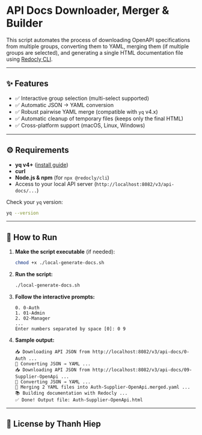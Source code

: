 # API Docs Downloader, Merger & Builder

This script automates the process of downloading OpenAPI specifications from multiple groups, converting them to YAML, merging them (if multiple groups are selected), and generating a single HTML documentation file using [Redocly CLI](https://redocly.com/cli/).

---

## ✨ Features

- ✅ Interactive group selection (multi-select supported)
- ✅ Automatic JSON → YAML conversion
- ✅ Robust pairwise YAML merge (compatible with `yq` v4.x)
- ✅ Automatic cleanup of temporary files (keeps only the final HTML)
- ✅ Cross-platform support (macOS, Linux, Windows)

---

## ⚙️ Requirements

- **yq v4+** ([install guide](https://github.com/mikefarah/yq))
- **curl**
- **Node.js & npm** (for `npx @redocly/cli`)
- Access to your local API server (`http://localhost:8082/v3/api-docs/...`)

Check your `yq` version:

```sh
yq --version
```

---

## 🚀 How to Run

1. **Make the script executable** (if needed):

   ```sh
   chmod +x ./local-generate-docs.sh
   ```

2. **Run the script:**

   ```sh
   ./local-generate-docs.sh
   ```

3. **Follow the interactive prompts:**

   ```
   0. 0-Auth
   1. 01-Admin
   2. 02-Manager
   ...
   Enter numbers separated by space [0]: 0 9
   ```

4. **Sample output:**

   ```
   📥 Downloading API JSON from http://localhost:8082/v3/api-docs/0-Auth ...
   🔄 Converting JSON → YAML ...
   📥 Downloading API JSON from http://localhost:8082/v3/api-docs/09-Supplier-OpenApi ...
   🔄 Converting JSON → YAML ...
   🔗 Merging 2 YAML files into Auth-Supplier-OpenApi.merged.yaml ...
   📚 Building documentation with Redocly ...
   ✅ Done! Output file: Auth-Supplier-OpenApi.html
   ```

---

## 📄 License by Thanh Hiep
